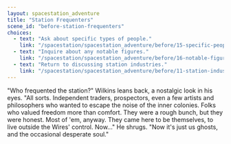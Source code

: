 ```yaml
---
layout: spacestation_adventure
title: "Station Frequenters"
scene_id: "before-station-frequenters"
choices:
  - text: "Ask about specific types of people."
    link: "/spacestation/spacestation_adventure/before/15-specific-people/"
  - text: "Inquire about any notable figures."
    link: "/spacestation/spacestation_adventure/before/16-notable-figures/"
  - text: "Return to discussing station industries."
    link: "/spacestation/spacestation_adventure/before/11-station-industries/"
---
```


"Who frequented the station?" Wilkins leans back, a nostalgic look in his eyes. "All sorts. Independent traders, prospectors, even a few artists and philosophers who wanted to escape the noise of the inner colonies. Folks who valued freedom more than comfort. They were a rough bunch, but they were honest. Most of 'em, anyway. They came here to be themselves, to live outside the Wires' control. Now..." He shrugs. "Now it's just us ghosts, and the occasional desperate soul."

